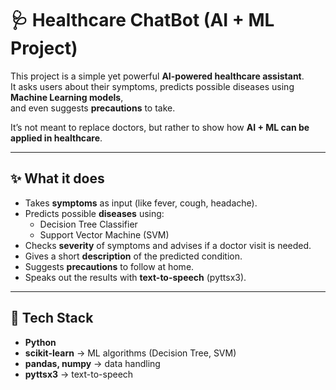 # 🩺 Healthcare ChatBot (AI + ML Project)

This project is a simple yet powerful **AI-powered healthcare assistant**.  
It asks users about their symptoms, predicts possible diseases using **Machine Learning models**,  
and even suggests **precautions** to take.  

It’s not meant to replace doctors, but rather to show how **AI + ML can be applied in healthcare**.  

---

## ✨ What it does
- Takes **symptoms** as input (like fever, cough, headache).  
- Predicts possible **diseases** using:
  - Decision Tree Classifier  
  - Support Vector Machine (SVM)  
- Checks **severity** of symptoms and advises if a doctor visit is needed.  
- Gives a short **description** of the predicted condition.  
- Suggests **precautions** to follow at home.  
- Speaks out the results with **text-to-speech** (pyttsx3).  

---

## 🧰 Tech Stack
- **Python**  
- **scikit-learn** → ML algorithms (Decision Tree, SVM)  
- **pandas, numpy** → data handling  
- **pyttsx3** → text-to-speech  


